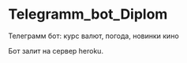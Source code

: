 # Telegramm_bot_Diplom
Телеграмм бот: курс валют, погода, новинки кино

Бот залит на сервер heroku.
